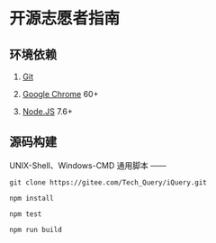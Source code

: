 # 开源志愿者指南



## 环境依赖

 1. [Git](https://git-scm.com/downloads)

 2. [Google Chrome](http://www.google.cn/chrome/browser/desktop/) 60+

 3. [Node.JS](https://nodejs.org/zh-cn/download/) 7.6+



## 源码构建

UNIX-Shell、Windows-CMD 通用脚本 ——

```Shell
git clone https://gitee.com/Tech_Query/iQuery.git

npm install

npm test

npm run build
```
